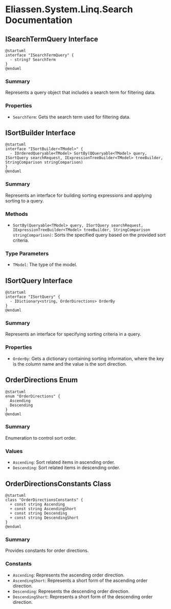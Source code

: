 # Eliassen.System.Linq.Search Documentation

## ISearchTermQuery Interface

```plantuml
@startuml
interface "ISearchTermQuery" {
  - string? SearchTerm
}
@enduml
```

### Summary

Represents a query object that includes a search term for filtering data.

### Properties

* `SearchTerm`: Gets the search term used for filtering data.

## ISortBuilder Interface

```plantuml
@startuml
interface "ISortBuilder<TModel>" {
  - IOrderedQueryable<TModel> SortBy(QQueryable<TModel> query, ISortQuery searchRequest, IExpressionTreeBuilder<TModel> treeBuilder, StringComparison stringComparison)
}
@enduml
```

### Summary

Represents an interface for building sorting expressions and applying sorting to a query.

### Methods

* `SortBy(Queryable<TModel> query, ISortQuery searchRequest, IExpressionTreeBuilder<TModel> treeBuilder, StringComparison stringComparison)`: Sorts the specified query based on the provided sort criteria.

### Type Parameters

* `TModel`: The type of the model.

## ISortQuery Interface

```plantuml
@startuml
interface "ISortQuery" {
  - IDictionary<string, OrderDirections> OrderBy
}
@enduml
```

### Summary

Represents an interface for specifying sorting criteria in a query.

### Properties

* `OrderBy`: Gets a dictionary containing sorting information, where the key is the column name and the value is the sort direction.

## OrderDirections Enum

```plantuml
@startuml
enum "OrderDirections" {
  Ascending
  Descending
}
@enduml
```

### Summary

Enumeration to control sort order.

### Values

* `Ascending`: Sort related items in ascending order.
* `Descending`: Sort related items in descending order.

## OrderDirectionsConstants Class

```plantuml
@startuml
class "OrderDirectionsConstants" {
  + const string Ascending
  + const string AscendingShort
  + const string Descending
  + const string DescendingShort
}
@enduml
```

### Summary

Provides constants for order directions.

### Constants

* `Ascending`: Represents the ascending order direction.
* `AscendingShort`: Represents a short form of the ascending order direction.
* `Descending`: Represents the descending order direction.
* `DescendingShort`: Represents a short form of the descending order direction.